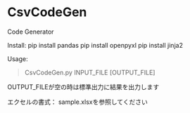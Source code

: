 # CsvCodeGen
Code Generator

Install:
pip install pandas
pip install openpyxl
pip install jinja2

Usage:
> CsvCodeGen.py INPUT_FILE [OUTPUT_FILE]

OUTPUT_FILEが空の時は標準出力に結果を出力します

エクセルの書式：
sample.xlsxを参照してください